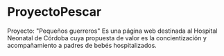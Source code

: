 # ProyectoPescar
Proyecto: "Pequeños guerreros"
Es una página web destinada al Hospital Neonatal de Córdoba cuya propuesta de valor es la concientización y acompañamiento a padres de bebés hospitalizados. 
